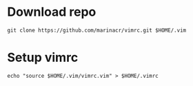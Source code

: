 # Download repo

```
git clone https://github.com/marinacr/vimrc.git $HOME/.vim
```

# Setup vimrc

```
echo "source $HOME/.vim/vimrc.vim" > $HOME/.vimrc
```
